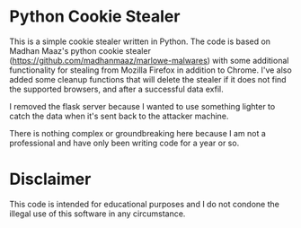 # Python Cookie Stealer
This is a simple cookie stealer written in Python. The code is based on Madhan Maaz's python cookie stealer (https://github.com/madhanmaaz/marlowe-malwares) with some additional functionality for stealing from Mozilla Firefox in addition to Chrome. I've also added some cleanup functions that will delete the stealer if it does not find the supported browsers, and after a successful data exfil.

I removed the flask server because I wanted to use something lighter to catch the data when it's sent back to the attacker machine.

There is nothing complex or groundbreaking here because I am not a professional and have only been writing code for a year or so.

# Disclaimer
This code is intended for educational purposes and I do not condone the illegal use of this software in any circumstance.
